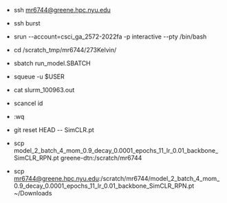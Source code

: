 - ssh mr6744@greene.hpc.nyu.edu
- ssh burst
- srun --account=csci_ga_2572-2022fa -p interactive --pty /bin/bash
- cd /scratch_tmp/mr6744/273Kelvin/

- sbatch run_model.SBATCH
- squeue -u $USER
- cat slurm_100963.out
- scancel id

- :wq

- git reset HEAD -- SimCLR.pt

- scp model_2_batch_4_mom_0.9_decay_0.0001_epochs_11_lr_0.01_backbone_SimCLR_RPN.pt greene-dtn:/scratch/mr6744
- scp mr6744@greene.hpc.nyu.edu:/scratch/mr6744/model_2_batch_4_mom_0.9_decay_0.0001_epochs_11_lr_0.01_backbone_SimCLR_RPN.pt ~/Downloads